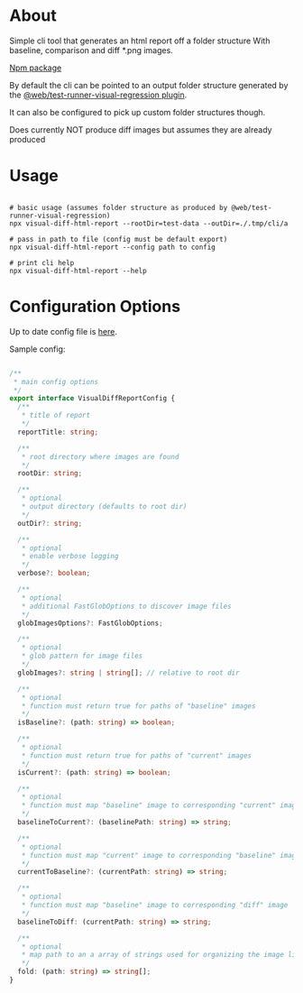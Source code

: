 # About

Simple cli tool that generates an html report off a folder structure
With baseline, comparison and diff *.png images.

[Npm package](https://www.npmjs.com/package/visual-diff-html-report)


By default the cli can be pointed to an output folder structure generated by the [@web/test-runner-visual-regression plugin](https://www.npmjs.com/package/@web/test-runner-visual-regression).

It can also be configured to pick up custom folder structures though.

Does currently NOT produce diff images but assumes they are already produced


# Usage
```

# basic usage (assumes folder structure as produced by @web/test-runner-visual-regression)
npx visual-diff-html-report --rootDir=test-data --outDir=./.tmp/cli/a

# pass in path to file (config must be default export)
npx visual-diff-html-report --config path to config

# print cli help
npx visual-diff-html-report --help
```

# Configuration Options

Up to date config file is [here](./src/generate.ts).

Sample config:

```ts

/**
 * main config options
 */
export interface VisualDiffReportConfig {
  /**
   * title of report
   */
  reportTitle: string;

  /**
   * root directory where images are found
   */
  rootDir: string;

  /**
   * optional
   * output directory (defaults to root dir)
   */
  outDir?: string;

  /**
   * optional
   * enable verbose logging
   */
  verbose?: boolean;

  /**
   * optional
   * additional FastGlobOptions to discover image files
   */
  globImagesOptions?: FastGlobOptions;

  /**
   * optional
   * glob pattern for image files
   */
  globImages?: string | string[]; // relative to root dir

  /**
   * optional
   * function must return true for paths of "baseline" images
   */
  isBaseline?: (path: string) => boolean;

  /**
   * optional
   * function must return true for paths of "current" images
   */
  isCurrent?: (path: string) => boolean;

  /**
   * optional
   * function must map "baseline" image to corresponding "current" image
   */
  baselineToCurrent?: (baselinePath: string) => string;

  /**
   * optional
   * function must map "current" image to corresponding "baseline" image
   */
  currentToBaseline?: (currentPath: string) => string;

  /**
   * optional
   * function must map "baseline" image to corresponding "diff" image
   */
  baselineToDiff: (currentPath: string) => string;

  /**
   * optional
   * map path to an a array of strings used for organizing the image list in folders
   */
  fold: (path: string) => string[];
}
```



